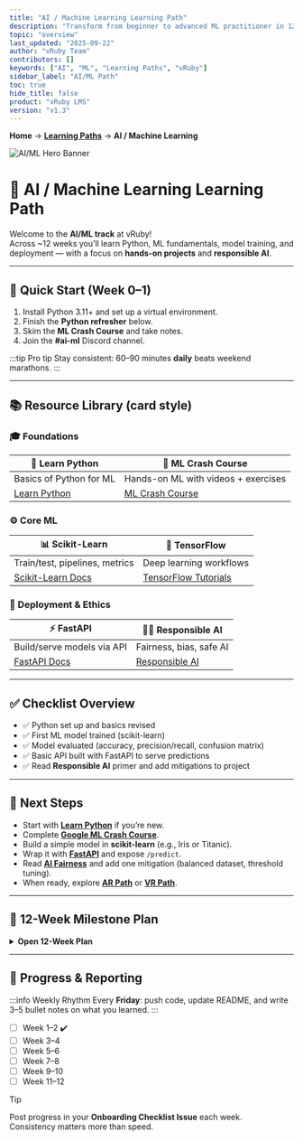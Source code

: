 ```yaml
---
title: "AI / Machine Learning Learning Path"
description: "Transform from beginner to advanced ML practitioner in 12 weeks with hands-on projects."
topic: "overview"
last_updated: "2025-09-22"
author: "vRuby Team"
contributors: []
keywords: ["AI", "ML", "Learning Paths", "vRuby"]
sidebar_label: "AI/ML Path"
toc: true
hide_title: false
product: "vRuby LMS"
version: "v1.3"
---
```


**Home** → **[Learning Paths](../LearningPaths/README.md)** → **AI / Machine Learning**

![AI/ML Hero Banner](/img/ai-ml-hero.jpeg "Explore AI & Machine Learning at vRuby")

# 🤖 AI / Machine Learning Learning Path

Welcome to the **AI/ML track** at vRuby!  
Across ~12 weeks you’ll learn Python, ML fundamentals, model training, and deployment — with a focus on **hands-on projects** and **responsible AI**.

---

## 🚀 Quick Start (Week 0–1)

1. Install Python 3.11+ and set up a virtual environment.  
2. Finish the **Python refresher** below.  
3. Skim the **ML Crash Course** and take notes.  
4. Join the **#ai-ml** Discord channel.

:::tip Pro tip
Stay consistent: 60–90 minutes **daily** beats weekend marathons.
:::

---

## 📚 Resource Library (card style)

### 🎓 Foundations
| 📘 Learn Python | 🎥 ML Crash Course |
|---|---|
| Basics of Python for ML | Hands-on ML with videos + exercises |
| [Learn Python](https://www.learnpython.org/) | [ML Crash Course](https://developers.google.com/machine-learning/crash-course) |

### ⚙️ Core ML
| 📊 Scikit-Learn | 🧠 TensorFlow |
|---|---|
| Train/test, pipelines, metrics | Deep learning workflows |
| [Scikit-Learn Docs](https://scikit-learn.org/stable/) | [TensorFlow Tutorials](https://www.tensorflow.org/tutorials) |

### 🚀 Deployment & Ethics
| ⚡ FastAPI | 🧑‍⚖️ Responsible AI |
|---|---|
| Build/serve models via API | Fairness, bias, safe AI |
| [FastAPI Docs](https://fastapi.tiangolo.com/) | [Responsible AI](https://ai.google/responsibilities/responsible-ai-practices/) |

---

## ✅ Checklist Overview

- ✅ Python set up and basics revised  
- ✅ First ML model trained (scikit-learn)  
- ✅ Model evaluated (accuracy, precision/recall, confusion matrix)  
- ✅ Basic API built with FastAPI to serve predictions  
- ✅ Read **Responsible AI** primer and add mitigations to project  

---

## 🧭 Next Steps

- Start with **[Learn Python](https://www.learnpython.org/)** if you’re new.  
- Complete **[Google ML Crash Course](https://developers.google.com/machine-learning/crash-course)**.  
- Build a simple model in **scikit-learn** (e.g., Iris or Titanic).  
- Wrap it with **[FastAPI](https://fastapi.tiangolo.com/)** and expose `/predict`.  
- Read **[AI Fairness](https://ai.google/responsibilities/responsible-ai-resources/)** and add one mitigation (balanced dataset, threshold tuning).  
- When ready, explore **[AR Path](../AR/README.md)** or **[VR Path](../VR/README.md)**.

---

## 📆 12-Week Milestone Plan

<details>
<summary><b>Open 12-Week Plan</b></summary>

**Weeks 1–2 — Foundations**  
- Python, NumPy/Pandas, plotting, data cleaning  
- Mini-project: EDA on a CSV  
:::success Outcome
By Week 2 → You can load, clean, and visualize data.
:::

**Weeks 3–4 — Classic ML**  
- Train/test split, feature engineering, Random Forest, SVM  
:::success Outcome
By Week 4 → You can train & evaluate 3 ML models.
:::

**Weeks 5–6 — Pipelines & Tuning**  
- Pipelines, GridSearchCV, model persistence  
:::success Outcome
By Week 6 → You can tune & save a model properly.
:::

**Weeks 7–8 — Serving Models**  
- FastAPI endpoints, schema validation, unit tests  
:::success Outcome
By Week 8 → You can deploy a working prediction API.
:::

**Weeks 9–10 — Deep Learning**  
- TensorFlow basics, neural nets, early stopping  
:::success Outcome
By Week 10 → You can build/train a small deep learning model.
:::

**Weeks 11–12 — Responsible AI & Capstone**  
- Bias checks, documentation, model card  
:::success Outcome
By Week 12 → You complete a capstone with README + API demo.
:::
</details>

---

## 📝 Progress & Reporting

:::info Weekly Rhythm
Every **Friday**: push code, update README, and write 3–5 bullet notes on what you learned.
:::

- [ ] Week 1–2 ✔️  
- [ ] Week 3–4  
- [ ] Week 5–6  
- [ ] Week 7–8  
- [ ] Week 9–10  
- [ ] Week 11–12  

> [!TIP]
> Post progress in your **Onboarding Checklist Issue** each week.  
> Consistency matters more than speed.
